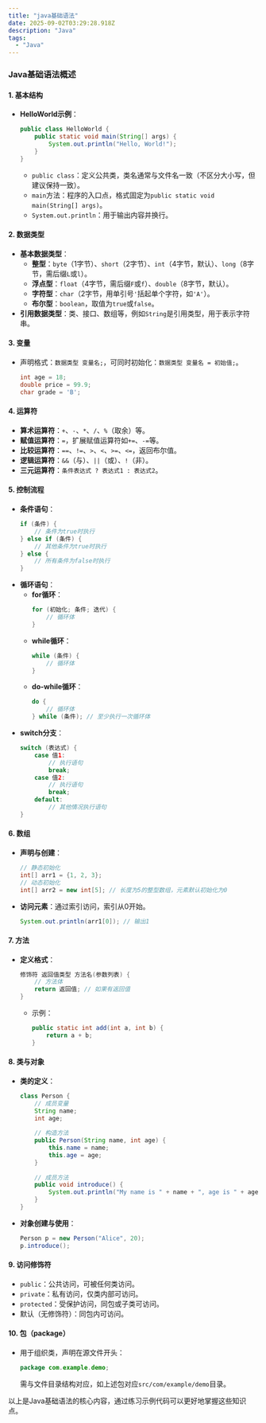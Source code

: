 ```yaml
---
title: "java基础语法"
date: 2025-09-02T03:29:28.918Z
description: "Java"
tags:
  - "Java"
---
```


### Java基础语法概述
#### 1. 基本结构
- **HelloWorld示例**：
  ```java
  public class HelloWorld {
      public static void main(String[] args) {
          System.out.println("Hello, World!");
      }
  }
  ```
  - `public class`：定义公共类，类名通常与文件名一致（不区分大小写，但建议保持一致）。
  - `main`方法：程序的入口点，格式固定为`public static void main(String[] args)`。
  - `System.out.println`：用于输出内容并换行。

#### 2. 数据类型
- **基本数据类型**：
  - **整型**：`byte`（1字节）、`short`（2字节）、`int`（4字节，默认）、`long`（8字节，需后缀`L`或`l`）。
  - **浮点型**：`float`（4字节，需后缀`F`或`f`）、`double`（8字节，默认）。
  - **字符型**：`char`（2字节，用单引号`'`括起单个字符，如`'A'`）。
  - **布尔型**：`boolean`，取值为`true`或`false`。
- **引用数据类型**：类、接口、数组等，例如`String`是引用类型，用于表示字符串。

#### 3. 变量
- 声明格式：`数据类型 变量名;`，可同时初始化：`数据类型 变量名 = 初始值;`。
  ```java
  int age = 18;
  double price = 99.9;
  char grade = 'B';
  ```

#### 4. 运算符
- **算术运算符**：`+`、`-`、`*`、`/`、`%`（取余）等。
- **赋值运算符**：`=`，扩展赋值运算符如`+=`、`-=`等。
- **比较运算符**：`==`、`!=`、`>`、`<`、`>=`、`<=`，返回布尔值。
- **逻辑运算符**：`&&`（与）、`||`（或）、`!`（非）。
- **三元运算符**：`条件表达式 ? 表达式1 : 表达式2`。

#### 5. 控制流程
- **条件语句**：
  ```java
  if (条件) {
      // 条件为true时执行
  } else if (条件) {
      // 其他条件为true时执行
  } else {
      // 所有条件为false时执行
  }
  ```
- **循环语句**：
  - **for循环**：
    ```java
    for (初始化; 条件; 迭代) {
        // 循环体
    }
    ```
  - **while循环**：
    ```java
    while (条件) {
        // 循环体
    }
    ```
  - **do-while循环**：
    ```java
    do {
        // 循环体
    } while (条件); // 至少执行一次循环体
    ```
- **switch分支**：
  ```java
  switch (表达式) {
      case 值1:
          // 执行语句
          break;
      case 值2:
          // 执行语句
          break;
      default:
          // 其他情况执行语句
  }
  ```

#### 6. 数组
- **声明与创建**：
  ```java
  // 静态初始化
  int[] arr1 = {1, 2, 3};
  // 动态初始化
  int[] arr2 = new int[5]; // 长度为5的整型数组，元素默认初始化为0
  ```
- **访问元素**：通过索引访问，索引从0开始。
  ```java
  System.out.println(arr1[0]); // 输出1
  ```

#### 7. 方法
- **定义格式**：
  ```java
  修饰符 返回值类型 方法名(参数列表) {
      // 方法体
      return 返回值; // 如果有返回值
  }
  ```
  - 示例：
    ```java
    public static int add(int a, int b) {
        return a + b;
    }
    ```

#### 8. 类与对象
- **类的定义**：
  ```java
  class Person {
      // 成员变量
      String name;
      int age;
      
      // 构造方法
      public Person(String name, int age) {
          this.name = name;
          this.age = age;
      }
      
      // 成员方法
      public void introduce() {
          System.out.println("My name is " + name + ", age is " + age);
      }
  }
  ```
- **对象创建与使用**：
  ```java
  Person p = new Person("Alice", 20);
  p.introduce();
  ```

#### 9. 访问修饰符
- `public`：公共访问，可被任何类访问。
- `private`：私有访问，仅类内部可访问。
- `protected`：受保护访问，同包或子类可访问。
- 默认（无修饰符）：同包内可访问。

#### 10. 包（package）
- 用于组织类，声明在源文件开头：
  ```java
  package com.example.demo;
  ```
  需与文件目录结构对应，如上述包对应`src/com/example/demo`目录。

以上是Java基础语法的核心内容，通过练习示例代码可以更好地掌握这些知识点。
